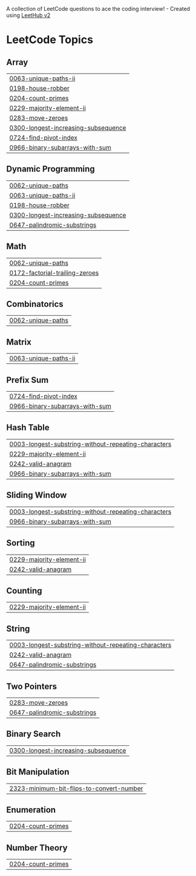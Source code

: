 A collection of LeetCode questions to ace the coding interview! - Created using [LeetHub v2](https://github.com/arunbhardwaj/LeetHub-2.0)
<!---LeetCode Topics Start-->
# LeetCode Topics
## Array
|  |
| ------- |
| [0063-unique-paths-ii](https://github.com/anubhooti20/Leetcode-Solutions/tree/master/0063-unique-paths-ii) |
| [0198-house-robber](https://github.com/anubhooti20/Leetcode-Solutions/tree/master/0198-house-robber) |
| [0204-count-primes](https://github.com/anubhooti20/Leetcode-Solutions/tree/master/0204-count-primes) |
| [0229-majority-element-ii](https://github.com/anubhooti20/Leetcode-Solutions/tree/master/0229-majority-element-ii) |
| [0283-move-zeroes](https://github.com/anubhooti20/Leetcode-Solutions/tree/master/0283-move-zeroes) |
| [0300-longest-increasing-subsequence](https://github.com/anubhooti20/Leetcode-Solutions/tree/master/0300-longest-increasing-subsequence) |
| [0724-find-pivot-index](https://github.com/anubhooti20/Leetcode-Solutions/tree/master/0724-find-pivot-index) |
| [0966-binary-subarrays-with-sum](https://github.com/anubhooti20/Leetcode-Solutions/tree/master/0966-binary-subarrays-with-sum) |
## Dynamic Programming
|  |
| ------- |
| [0062-unique-paths](https://github.com/anubhooti20/Leetcode-Solutions/tree/master/0062-unique-paths) |
| [0063-unique-paths-ii](https://github.com/anubhooti20/Leetcode-Solutions/tree/master/0063-unique-paths-ii) |
| [0198-house-robber](https://github.com/anubhooti20/Leetcode-Solutions/tree/master/0198-house-robber) |
| [0300-longest-increasing-subsequence](https://github.com/anubhooti20/Leetcode-Solutions/tree/master/0300-longest-increasing-subsequence) |
| [0647-palindromic-substrings](https://github.com/anubhooti20/Leetcode-Solutions/tree/master/0647-palindromic-substrings) |
## Math
|  |
| ------- |
| [0062-unique-paths](https://github.com/anubhooti20/Leetcode-Solutions/tree/master/0062-unique-paths) |
| [0172-factorial-trailing-zeroes](https://github.com/anubhooti20/Leetcode-Solutions/tree/master/0172-factorial-trailing-zeroes) |
| [0204-count-primes](https://github.com/anubhooti20/Leetcode-Solutions/tree/master/0204-count-primes) |
## Combinatorics
|  |
| ------- |
| [0062-unique-paths](https://github.com/anubhooti20/Leetcode-Solutions/tree/master/0062-unique-paths) |
## Matrix
|  |
| ------- |
| [0063-unique-paths-ii](https://github.com/anubhooti20/Leetcode-Solutions/tree/master/0063-unique-paths-ii) |
## Prefix Sum
|  |
| ------- |
| [0724-find-pivot-index](https://github.com/anubhooti20/Leetcode-Solutions/tree/master/0724-find-pivot-index) |
| [0966-binary-subarrays-with-sum](https://github.com/anubhooti20/Leetcode-Solutions/tree/master/0966-binary-subarrays-with-sum) |
## Hash Table
|  |
| ------- |
| [0003-longest-substring-without-repeating-characters](https://github.com/anubhooti20/Leetcode-Solutions/tree/master/0003-longest-substring-without-repeating-characters) |
| [0229-majority-element-ii](https://github.com/anubhooti20/Leetcode-Solutions/tree/master/0229-majority-element-ii) |
| [0242-valid-anagram](https://github.com/anubhooti20/Leetcode-Solutions/tree/master/0242-valid-anagram) |
| [0966-binary-subarrays-with-sum](https://github.com/anubhooti20/Leetcode-Solutions/tree/master/0966-binary-subarrays-with-sum) |
## Sliding Window
|  |
| ------- |
| [0003-longest-substring-without-repeating-characters](https://github.com/anubhooti20/Leetcode-Solutions/tree/master/0003-longest-substring-without-repeating-characters) |
| [0966-binary-subarrays-with-sum](https://github.com/anubhooti20/Leetcode-Solutions/tree/master/0966-binary-subarrays-with-sum) |
## Sorting
|  |
| ------- |
| [0229-majority-element-ii](https://github.com/anubhooti20/Leetcode-Solutions/tree/master/0229-majority-element-ii) |
| [0242-valid-anagram](https://github.com/anubhooti20/Leetcode-Solutions/tree/master/0242-valid-anagram) |
## Counting
|  |
| ------- |
| [0229-majority-element-ii](https://github.com/anubhooti20/Leetcode-Solutions/tree/master/0229-majority-element-ii) |
## String
|  |
| ------- |
| [0003-longest-substring-without-repeating-characters](https://github.com/anubhooti20/Leetcode-Solutions/tree/master/0003-longest-substring-without-repeating-characters) |
| [0242-valid-anagram](https://github.com/anubhooti20/Leetcode-Solutions/tree/master/0242-valid-anagram) |
| [0647-palindromic-substrings](https://github.com/anubhooti20/Leetcode-Solutions/tree/master/0647-palindromic-substrings) |
## Two Pointers
|  |
| ------- |
| [0283-move-zeroes](https://github.com/anubhooti20/Leetcode-Solutions/tree/master/0283-move-zeroes) |
| [0647-palindromic-substrings](https://github.com/anubhooti20/Leetcode-Solutions/tree/master/0647-palindromic-substrings) |
## Binary Search
|  |
| ------- |
| [0300-longest-increasing-subsequence](https://github.com/anubhooti20/Leetcode-Solutions/tree/master/0300-longest-increasing-subsequence) |
## Bit Manipulation
|  |
| ------- |
| [2323-minimum-bit-flips-to-convert-number](https://github.com/anubhooti20/Leetcode-Solutions/tree/master/2323-minimum-bit-flips-to-convert-number) |
## Enumeration
|  |
| ------- |
| [0204-count-primes](https://github.com/anubhooti20/Leetcode-Solutions/tree/master/0204-count-primes) |
## Number Theory
|  |
| ------- |
| [0204-count-primes](https://github.com/anubhooti20/Leetcode-Solutions/tree/master/0204-count-primes) |
<!---LeetCode Topics End-->
